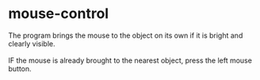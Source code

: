 # mouse-control
The program brings the mouse to the object on its own if it is bright and clearly visible.<br>
<br>
IF the mouse is already brought to the nearest object, press the left mouse button.<br>
